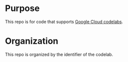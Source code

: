 # Purpose

This repo is for code that supports [Google Cloud codelabs](https://codelabs.developers.google.com/). 

# Organization

This repo is organized by the identifier of the codelab.